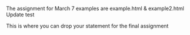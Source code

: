 The assignment for March 7 examples are example.html & example2.html
Update test

This is where you can drop your statement for the final assignment
